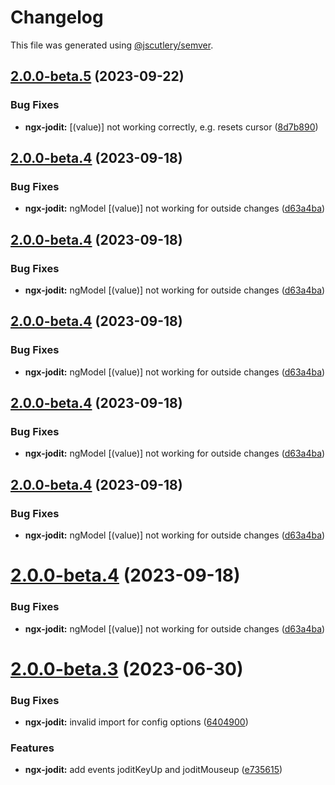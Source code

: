 # Changelog

This file was generated using [@jscutlery/semver](https://github.com/jscutlery/semver).

## [2.0.0-beta.5](https://github.com/julianpoemp/ngx-jodit/compare/ngx-jodit-2.0.0-beta.4...ngx-jodit-2.0.0-beta.5) (2023-09-22)


### Bug Fixes

* **ngx-jodit:** [(value)] not working correctly, e.g. resets cursor ([8d7b890](https://github.com/julianpoemp/ngx-jodit/commit/8d7b890c997532e13918b59951a88831b9de539a))

## [2.0.0-beta.4](https://github.com/julianpoemp/ngx-jodit/compare/ngx-jodit-2.0.0-beta.3...ngx-jodit-2.0.0-beta.4) (2023-09-18)


### Bug Fixes

* **ngx-jodit:** ngModel [(value)] not working for outside changes ([d63a4ba](https://github.com/julianpoemp/ngx-jodit/commit/d63a4bac411761399064e925f4dfbc0fbb01064b))

## [2.0.0-beta.4](https://github.com/julianpoemp/ngx-jodit/compare/ngx-jodit-2.0.0-beta.3...ngx-jodit-2.0.0-beta.4) (2023-09-18)


### Bug Fixes

* **ngx-jodit:** ngModel [(value)] not working for outside changes ([d63a4ba](https://github.com/julianpoemp/ngx-jodit/commit/d63a4bac411761399064e925f4dfbc0fbb01064b))

## [2.0.0-beta.4](https://github.com/julianpoemp/ngx-jodit/compare/ngx-jodit-2.0.0-beta.3...ngx-jodit-2.0.0-beta.4) (2023-09-18)


### Bug Fixes

* **ngx-jodit:** ngModel [(value)] not working for outside changes ([d63a4ba](https://github.com/julianpoemp/ngx-jodit/commit/d63a4bac411761399064e925f4dfbc0fbb01064b))

## [2.0.0-beta.4](https://github.com/julianpoemp/ngx-jodit/compare/ngx-jodit-2.0.0-beta.3...ngx-jodit-2.0.0-beta.4) (2023-09-18)


### Bug Fixes

* **ngx-jodit:** ngModel [(value)] not working for outside changes ([d63a4ba](https://github.com/julianpoemp/ngx-jodit/commit/d63a4bac411761399064e925f4dfbc0fbb01064b))

## [2.0.0-beta.4](https://github.com/julianpoemp/ngx-jodit/compare/ngx-jodit-2.0.0-beta.3...ngx-jodit-2.0.0-beta.4) (2023-09-18)


### Bug Fixes

* **ngx-jodit:** ngModel [(value)] not working for outside changes ([d63a4ba](https://github.com/julianpoemp/ngx-jodit/commit/d63a4bac411761399064e925f4dfbc0fbb01064b))

# [2.0.0-beta.4](https://github.com/julianpoemp/ngx-jodit/compare/ngx-jodit-2.0.0-beta.3...ngx-jodit-2.0.0-beta.4) (2023-09-18)


### Bug Fixes

* **ngx-jodit:** ngModel [(value)] not working for outside changes ([d63a4ba](https://github.com/julianpoemp/ngx-jodit/commit/d63a4bac411761399064e925f4dfbc0fbb01064b))



# [2.0.0-beta.3](https://github.com/julianpoemp/ngx-jodit/compare/ngx-jodit-2.0.0-beta.2...ngx-jodit-2.0.0-beta.3) (2023-06-30)


### Bug Fixes

* **ngx-jodit:** invalid import for config options ([6404900](https://github.com/julianpoemp/ngx-jodit/commit/6404900ae8dc8b2528017a81b28214a0f8d634ba))


### Features

* **ngx-jodit:** add events joditKeyUp and joditMouseup ([e735615](https://github.com/julianpoemp/ngx-jodit/commit/e7356154477e66e0921d886c3a5602ddf83c78b7))
